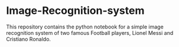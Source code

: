 # Image-Recognition-system
This repository contains the python notebook for a simple image recognition system of two famous Football players, Lionel Messi and Cristiano Ronaldo. 
